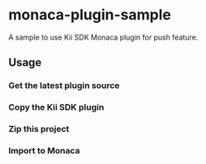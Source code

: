 # monaca-plugin-sample
A sample to use Kii SDK Monaca plugin for push feature.

## Usage

### Get the latest plugin source

### Copy the Kii SDK plugin

### Zip this project

### Import to Monaca
